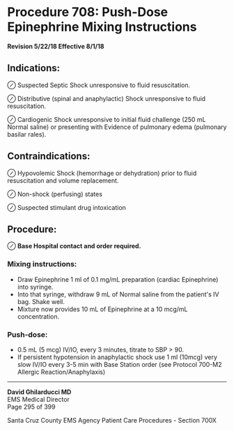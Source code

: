 # Procedure 708: Push-Dose Epinephrine Mixing Instructions

**Revision 5/22/18 Effective 8/1/18**

## Indications:

⊘ Suspected Septic Shock unresponsive to fluid resuscitation.

⊘ Distributive (spinal and anaphylactic) Shock unresponsive to fluid resuscitation.

⊘ Cardiogenic Shock unresponsive to initial fluid challenge (250 mL Normal saline) or presenting with Evidence of pulmonary edema (pulmonary basilar rales).

## Contraindications:

⊘ Hypovolemic Shock (hemorrhage or dehydration) prior to fluid resuscitation and volume replacement.

⊘ Non-shock (perfusing) states

⊘ Suspected stimulant drug intoxication

## Procedure:

⊘ **Base Hospital contact and order required.**

### Mixing instructions:

- Draw Epinephrine 1 ml of 0.1 mg/mL preparation (cardiac Epinephrine) into syringe.
- Into that syringe, withdraw 9 mL of Normal saline from the patient's IV bag. Shake well.
- Mixture now provides 10 mL of Epinephrine at a 10 mcg/mL concentration.

### Push-dose:

- 0.5 mL (5 mcg) IV/IO, every 3 minutes, titrate to SBP > 90.
- If persistent hypotension in anaphylactic shock use 1 ml (10mcg) very slow IV/IO every 3-5 min with Base Station order (see Protocol 700-M2 Allergic Reaction/Anaphylaxis)

---

**David Ghilarducci MD**  
EMS Medical Director  
Page 295 of 399

Santa Cruz County EMS Agency Patient Care Procedures - Section 700X

